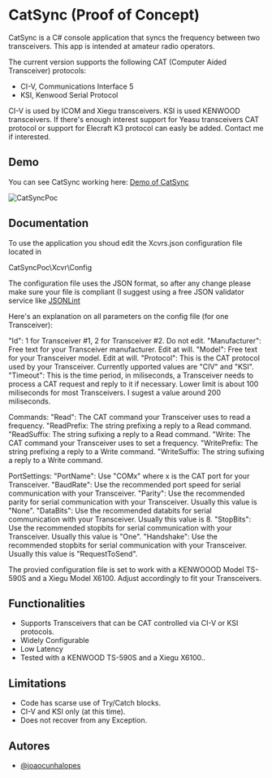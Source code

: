 
# CatSync (Proof of Concept)

CatSync is a C# console application that syncs the frequency between two transceivers.
This app is intended at amateur radio operators.

The current version supports the following CAT (Computer Aided Transceiver) protocols:

- CI-V, Communications Interface 5
- KSI, Kenwood Serial Protocol

CI-V is used by ICOM and Xiegu transceivers. KSI is used KENWOOD transceivers.
If there's enough interest support for Yeasu transceivers CAT protocol or support for Elecraft K3 protocol can easly be added. Contact me if interested.


## Demo

You can see CatSync working here: [Demo of CatSync](https://www.youtube.com/watch?v=FZajYRjz7ec)

![CatSyncPoc](https://github.com/joaocunhalopes/catsyncpoc/assets/172989666/33b2c3f8-2b86-4d73-941d-66026f8ab2aa)

## Documentation

To use the application you shoud edit the Xcvrs.json configuration file located in

CatSyncPoc\Xcvr\Config

The configuration file uses the JSON format, so after any change please make sure your file is compliant (I suggest using a free JSON validator service like [JSONLint](https://jsonlint.com/)

Here's an explanation on all parameters on the config file (for one Transceiver):

"Id": 1 for Transceiver #1, 2 for Transceiver #2. Do not edit.
"Manufacturer": Free text for your Transceiver manufacturer. Edit at will.
"Model": Free text for your Transceiver model. Edit at will.
"Protocol": This is the CAT protocol used by your Transceiver. Currently upported values are "CIV" and "KSI".
"Timeout": This is the time period, in miliseconds, a Transceiver needs to process a CAT request and reply to it if necessary. Lower limit is about 100 miliseconds for most Transceivers. I sugest a value around 200 miliseconds.

Commands:
"Read": The CAT command your Transceiver uses to read a frequency.
"ReadPrefix: The string prefixing a reply to a Read command.
"ReadSuffix: The string sufixing a reply to a Read command.
"Write: The CAT command your Transceiver uses to set a frequency.
"WritePrefix: The string prefixing a reply to a Write command.
"WriteSuffix: The string sufixing a reply to a Write command.

PortSettings:
"PortName": Use "COMx" where x is the CAT port for your Transceiver.
"BaudRate": Use the recommended port speed for serial communication with your Transceiver.
"Parity": Use the recommended parity for serial communication with your Transceiver. Usually this value is "None".
"DataBits": Use the recommended databits for serial communication with your Transceiver. Usually this value is 8.
"StopBits": Use the recommended stopbits for serial communication with your Transceiver. Usually this value is "One".
"Handshake": Use the recommended stopbits for serial communication with your Transceiver. Usually this value is "RequestToSend".

The provied configuration file is set to work with a KENWOOOD Model TS-590S and a Xiegu Model X6100. Adjust accordingly to fit your Transceivers.


## Functionalities

- Supports Transceivers that can be CAT controlled via CI-V or KSI protocols.
- Widely Configurable
- Low Latency
- Tested with a KENWOOD TS-590S and a Xiegu X6100..

## Limitations

- Code has scarse use of Try/Catch blocks.
- CI-V and KSI only (at this time).
- Does not recover from any Exception.

## Autores

- [@joaocunhalopes](https://www.github.com/joaocunhalopes)
